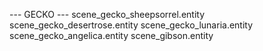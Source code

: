 --- GECKO ---
scene_gecko_sheepsorrel.entity
scene_gecko_desertrose.entity
scene_gecko_lunaria.entity
scene_gecko_angelica.entity
scene_gibson.entity